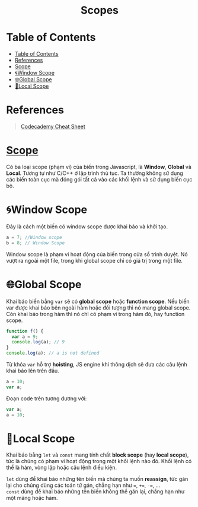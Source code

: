 <link rel='stylesheet' href='../../main.css'>

<div class="title">
    <center><h1 class="bigtitle">Scopes</h1></center>
</div>

# Table of Contents

- [Table of Contents](#table-of-contents)
- [References](#references)
- [Scope](#scope)
- [🌀Window Scope](#window-scope)
- [🌐Global Scope](#global-scope)
- [🗾Local Scope](#local-scope)

# References

> [Codecademy Cheat Sheet](https://www.codecademy.com/learn/introduction-to-javascript/modules/learn-javascript-scope/cheatsheet)

# [Scope](https://viblo.asia/p/tim-hieu-sau-hon-ve-scope-javascript-Qbq5QrRwKD8)

Có ba loại scope (phạm vi) của biến trong Javascript, là **Window**, **Global** và **Local**. Tương tự như C/C++ ở lập trình thủ tục. Ta thường không sử dụng các biến toàn cục mà đóng gói tất cả vào các khối lệnh và sử dụng biến cục bộ.

# 🌀Window Scope

Đây là cách một biến có window scope được khai báo và khởi tạo.

```js
a = 7; //Window scope
b = 8; // Window Scope
```

Window scope là phạm vi hoạt động của biến trong cửa sổ trình duyệt. Nó vượt ra ngoài một file, trong khi global scope chỉ có giá trị trong một file.

# 🌐Global Scope

Khai báo biến bằng `var` sẽ có **global scope** hoặc **function scope**. Nếu biến var được khai báo bên ngoài hàm hoặc đối tượng thì nó mang global scope. Còn khai báo trong hàm thì nó chỉ có phạm vi trong hàm đó, hay function scope.

```js
function f() {
  var a = 9;
  console.log(a); // 9
}
console.log(a); // a is not defined
```

Từ khóa `var` hỗ trợ **hoisting**, JS engine khi thông dịch sẽ đưa các câu lệnh khai báo lên trên đầu.

```js
a = 10;
var a;
```

Đoạn code trên tương đương với:

```js
var a;
a = 10;
```

# 🗾Local Scope

Khai báo bằng `let` và `const` mang tính chất **block scope** (hay **local scope**), tức là chúng có phạm vi hoạt động trong một khối lệnh nào đó. Khối lệnh có thể là hàm, vòng lặp hoặc câu lệnh điều kiện.

`let` dùng để khai báo những tên biến mà chúng ta muốn **reassign**, tức gán lại cho chúng dùng các toán tử gán, chẳng hạn như `=`, `+=`, `-=`, ...\
`const` dùng để khai báo những tên biến không thể gán lại, chẳng hạn như một mảng hoặc hàm.
